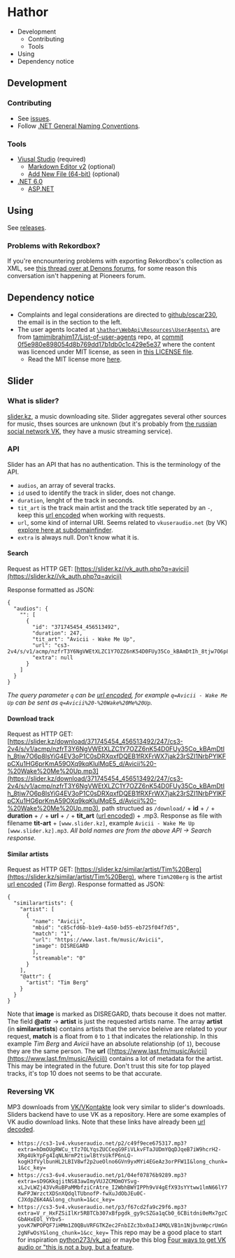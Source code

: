 # Hathor
- Development
    - Contributing
    - Tools
- Using
- Dependency notice

## Development
### Contributing
* See [issues](https://github.com/oscar230/hathor/issues).
* Follow [.NET General Naming Conventions](https://docs.microsoft.com/en-us/dotnet/standard/design-guidelines/general-naming-conventions).
### Tools
- [Viusal Studio](https://visualstudio.microsoft.com/vs/) (required)
	- [Markdown Editor v2](https://marketplace.visualstudio.com/items?itemName=MadsKristensen.MarkdownEditor2) (optional)
	- [Add New File (64-bit)](https://marketplace.visualstudio.com/items?itemName=MadsKristensen.AddNewFile64) (optional)
- [.NET 6.0](https://dotnet.microsoft.com/en-us/download/dotnet/6.0)
    - [ASP.NET](https://dotnet.microsoft.com/en-us/apps/aspnet)
## Using
See [releases](https://github.com/oscar230/hathor/releases).
### Problems with Rekordbox?
If you're encnountering problems with exporting Rekordbox's collection as XML, see [this thread over at Denons forums](https://community.enginedj.com/t/no-more-xml-export-in-rekordbox-6-blocks-denon-prime-users-to-access-their-rekordbox-collection/21170/51), for some reason this conversation isn't happening at Pioneers forum.

## Dependency notice
- Complaints and legal considerations are directed to [github/oscar230](https://github.com/oscar230), the email is in the section to the left.
- The user agents located at [`\hathor\WebApi\Resources\UserAgents\`](https://github.com/oscar230/hathor/tree/main/WebApi/Resources/UserAgents) are from [tamimibrahim17/List-of-user-agents](https://github.com/tamimibrahim17/List-of-user-agents) repo, at [commit 0f5e980e898054d8b769dd17b1db0c1c429e5e37](https://github.com/tamimibrahim17/List-of-user-agents/commit/0f5e980e898054d8b769dd17b1db0c1c429e5e37) where the content was licenced under MIT license, as seen in [this LICENSE file](https://github.com/tamimibrahim17/List-of-user-agents/commit/d6358528c91b21656597072b8f61a1b2a9224aba).
  - Read the MIT license more [here](https://en.wikipedia.org/wiki/MIT_License).

## Slider
### What is slider?
[slider.kz](https://slider.kz), a music downloading site.
Slider aggregates several other sources for music, thses sources are unknown (but it's probably from [the russian social network VK](https://vk.com/), they have a music streaming service).

### API
Slider has an API that has no authentication.
This is the terminology of the API.
- `audios`, an array of several tracks.
- `id` used to identify the track in slider, does not change.
- `duration`, lenght of the track in seconds.
- `tit_art` is the track main artist and the track title seperated by an `-`, keep this [url encoded](https://www.urlencoder.org/) when working with requests.
- `url`, some kind of internal URI. Seems related to `vkuseraudio.net` (by VK) [explore here at subdomainfinder](https://subdomainfinder.c99.nl/scans/2020-08-27/vkuseraudio.net).
- `extra` is always null. Don't know what it is.
#### Search
Request as HTTP GET: [https://slider.kz//vk_auth.php?q=avicii](https://slider.kz//vk_auth.php?q=avicii)

Response formatted as JSON:
```
{
  "audios": {
    "": [
      {
        "id": "371745454_456513492",
        "duration": 247,
        "tit_art": "Avicii - Wake Me Up",
        "url": "cs3-2v4/s/v1/acmp/nzfrT3Y6NgVWEtXLZC1Y7OZZ6nK54D0FUy35Co_kBAmDtIh_8tjw7O6p8IsYiG4EV3oP1C0sDRXqxfDQEB1fRXFrWX7jak23rSZI1NrbPYlKFpCXu1HG6prKmA59OXq9kqKlulMqE5_d",
        "extra": null
      }
    ]
  }
}
```
*The query parameter `q` can be [url encoded](https://www.urlencoder.org/), for example `q=Avicii - Wake Me Up` can be sent as `q=Avicii%20-%20Wake%20Me%20Up`.*
#### Download track
Request as HTTP GET: [https://slider.kz/download/371745454_456513492/247/cs3-2v4/s/v1/acmp/nzfrT3Y6NgVWEtXLZC1Y7OZZ6nK54D0FUy35Co_kBAmDtIh_8tjw7O6p8IsYiG4EV3oP1C0sDRXqxfDQEB1fRXFrWX7jak23rSZI1NrbPYlKFpCXu1HG6prKmA59OXq9kqKlulMqE5_d/Avicii%20-%20Wake%20Me%20Up.mp3](https://slider.kz/download/371745454_456513492/247/cs3-2v4/s/v1/acmp/nzfrT3Y6NgVWEtXLZC1Y7OZZ6nK54D0FUy35Co_kBAmDtIh_8tjw7O6p8IsYiG4EV3oP1C0sDRXqxfDQEB1fRXFrWX7jak23rSZI1NrbPYlKFpCXu1HG6prKmA59OXq9kqKlulMqE5_d/Avicii%20-%20Wake%20Me%20Up.mp3), path structued as `/download/` + **id** + `/` + **duration** + `/` + **url** + `/` + **tit_art** ([url encoded](https://www.urlencoder.org/)) + .mp3.
Response as file with filename **tit-art** + `[www.slider.kz]`, example `Avicii - Wake Me Up [www.slider.kz].mp3`.
*All bold names are from the above API -> Search response.*
#### Similar artists
Request as HTTP GET: [https://slider.kz/similar/artist/Tim%20Berg](https://slider.kz/similar/artist/Tim%20Berg), where `Tim%20Berg` is the artist [url encoded](https://www.urlencoder.org/) (*Tim Berg*).
Response formatted as JSON:
```
{
  "similarartists": {
    "artist": [
      {
        "name": "Avicii",
        "mbid": "c85cfd6b-b1e9-4a50-bd55-eb725f04f7d5",
        "match": "1",
        "url": "https://www.last.fm/music/Avicii",
        "image": DISREGARD
        ],
        "streamable": "0"
      }
    ],
    "@attr": {
      "artist": "Tim Berg"
    }
  }
}
```
Note that **image** is marked as DISREGARD, thats becouse it does not matter. The field **@attr** -> **artist** is just the requested artists name.
The array **artist** (in **similarartists**) contains artists that the service beleive are related to your request, **match** is a float from `0` to `1` that indicates the relationship. In this example *Tim Berg* and *Avicii* have an absolute relationship (of `1`), becouse they are the same person.
The **url** ([https://www.last.fm/music/Avicii](https://www.last.fm/music/Avicii)) contains a lot of metadata for the artist. This may be integrated in the future. Don't trust this site for top played tracks, it's top 10 does not seems to be that accurate.

### Reversing VK
MP3 downloads from [VK/VKontakte](https://en.wikipedia.org/wiki/VK_(service)) look very similar to slider's downloads. Sliders backend have to use VK as a repository. Here are some examples of VK audio download links. Note that these links have already been [url decoded](https://www.urldecoder.org/).
- `https://cs3-1v4.vkuseraudio.net/p2/c49f9ece675317.mp3?extra=hDmOUgRWCu_tTz7OLYqsZUCCeqG9FiVLkvFTaJUDmYQqDJqeB7iW9hcrH2-XRg4UkYpFg4IqNLNrmP2tiwlBtYsUkfP6nLQ-kogH3fVylbunHL2LBIV8wf2p2ueOlno6GVn9yxMYi4EGeAz3orPFW1I&long_chunk=1&cc_key=`
- `https://cs3-6v4.vkuseraudio.net/p1/04ef07876b9289.mp3?extra=sD9GKkqjitNS83awImyVUJZCMOmOYSvg-xLJvLWZj43VvRuBPaMMbfziCrAtre_I2WbhBWYIPPh9vV4gEfX93sYYtww1lmN66lY7RwFPJWrzctXDSnXQdqlTUbnofP-fwXuJdObJEu0C-CJXdpZ6K4A&long_chunk=1&cc_key=`
- `https://cs3-5v4.vkuseraudio.net/p3/f67cd2fa9c29f6.mp3?extra=V_r_HxFZSiIlKr5RBTCb307xBfpgdk_gy9cSZGa1qCb0_6CBitdni0eMx7gzCGbAHxEOl_YYbv5-yovK7WPOPQF7iHMm1Z0QBuVRFGTKZec2FnbIZc3bx0aIJ4MQLVB1n1NjbvnWpcrUmGn2gNFwOsY&long_chunk=1&cc_key=`
This repo may be a good place to start for inspiration [python273/vk_api](https://github.com/python273/vk_api) or maybe this blog [Four ways to get VK audio or "this is not a bug, but a feature](https://itnan.ru/post.php?c=1&p=519302).

